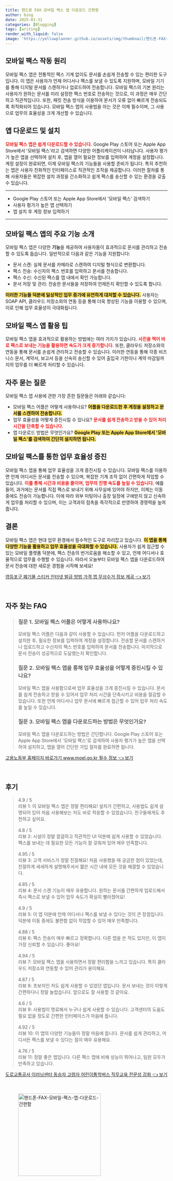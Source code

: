 ```yaml
---
title: 핸드폰 FAX 모바일 팩스 앱 다운로드 간편함
author: bing
date: 2025-01-31
categories: [Blogging]
tags: [writing]
render_with_liquid: false
image: 'https://yellowplanner.github.io/assets/img/thumbnail/핸드폰-FAX-모바일-팩스-앱-다운로드-간편함.webp'
---
```



<h2 id='모바일팩스작동원리'>모바일 팩스 작동 원리</h2>

<p>모바일 팩스 앱은 전통적인 팩스 기계 없이도 문서를 손쉽게 전송할 수 있는 편리한 도구입니다. 이 앱은 사용자가 언제 어디서나 팩스를 보낼 수 있도록 지원하며, 모바일 기기를 통해 디지털 문서를 스캔하거나 업로드하여 전송합니다. 모바일 팩스의 기본 원리는 사용자가 원하는 문서를 미리 설정한 팩스 번호로 전송하는 것으로, 이 과정은 매우 간단하고 직관적입니다. 또한, 패킷 전송 방식을 이용하여 문서가 오류 없이 빠르게 전송되도록 최적화되어 있습니다. 모바일 팩스 앱의 사용법을 아는 것은 이제 필수이며, 그 사용으로 업무의 효율성을 크게 개선할 수 있습니다.</p>

<h2 id='앱다운로드및설치'>앱 다운로드 및 설치</h2>

<p><b><span style="color: #ee2323;">모바일 팩스 앱은 쉽게 다운로드할 수 있습니다.</span></b> Google Play 스토어 또는 Apple App Store에서 '모바일 팩스'라고 검색하면 다양한 어플리케이션이 나타납니다. 사용자 평가가 높은 앱을 선택하여 설치 후, 앱을 열어 필요한 정보를 입력하여 계정을 설정합니다. 계정 설정이 완료되면, 이제 모바일 팩스의 기능들을 사용할 준비가 됩니다. 특히 추천하는 앱은 사용자 친화적인 인터페이스로 직관적인 조작을 제공합니다. 이러한 절차를 통해 사용자들은 복잡한 설치 과정을 간소화하고 쉽게 팩스를 송신할 수 있는 환경을 갖출 수 있습니다.</p>

<hr />

<ul>
    <li>Google Play 스토어 또는 Apple App Store에서 '모바일 팩스' 검색하기</li>
    <li>사용자 평가가 높은 앱 선택하기</li>
    <li>앱 설치 후 계정 정보 입력하기</li>
</ul>

<hr />

<h2 id='앱기능소개'>모바일 팩스 앱의 주요 기능 소개</h2>

<p>모바일 팩스 앱은 다양한 <b>기능</b>을 제공하여 사용자들이 효과적으로 문서를 관리하고 전송할 수 있도록 돕습니다. 일반적으로 다음과 같은 기능을 지원합니다:</p>

<ul>
    <li>문서 스캔: 실제 문서를 카메라로 스캔하여 디지털 형식으로 변환합니다.</li>
    <li>팩스 전송: 수신자의 팩스 번호를 입력하고 문서를 전송합니다.</li>
    <li>팩스 수신: 수신된 팩스를 앱 내에서 확인 가능합니다.</li>
    <li>문서 저장 및 관리: 전송한 문서들을 저장하여 언제든지 확인할 수 있도록 합니다.</li>
</ul>

<p><b><span style="background-color: #ffe066;">이러한 기능들 덕분에 일상적인 업무 증가에 유연하게 대처할 수 있습니다.</span></b> 사용자는 SOAP API, 클라우드 저장소와의 연동 등을 통해 더욱 향상된 기능을 이용할 수 있으며, 이로 인해 업무 효율성이 극대화됩니다.</p>

<h2 id='모바일팩스활용팁'>모바일 팩스 앱 활용 팁</h2>

<p>모바일 팩스 앱을 효과적으로 활용하는 방법에는 여러 가지가 있습니다. <b><span style="color: #ee2323;">사진을 찍어 바로 팩스로 보내는 기능을 활용하면 속도가 크게 증가합니다.</span></b> 또한, 클라우드 저장소와의 연동을 통해 문서를 손쉽게 관리하고 전송할 수 있습니다. 이러한 연동을 통해 각종 비즈니스 문서, 계약서, 보고서 등을 신속히 송신할 수 있어 출입국 기한이나 계약 마감일까지의 업무를 더 빠르게 처리할 수 있습니다.</p>

<h2 id='자주묻는질문'>자주 묻는 질문</h2>

<p>모바일 팩스 앱 사용에 관한 가장 흔한 질문들은 아래와 같습니다:</p>

<ul>
    <li>모바일 팩스 어플은 어떻게 사용하나요? <b><span style="background-color: #ffe066;">어플을 다운로드한 후 계정을 설정하고 문서를 스캔하여 전송합니다.</span></b></li>
    <li>업무 효율성을 어떻게 증진시킬 수 있나요? <b><span style="color: #ee2323;">문서를 쉽게 전송하고 받을 수 있어 처리 시간을 단축할 수 있습니다.</span></b></li>
    <li>앱 다운로드 방법은 무엇인가요? <b><span style="background-color: #ffe066;">Google Play 또는 Apple App Store에서 '모바일 팩스'를 검색하여 간단히 설치하면 됩니다.</span></b></li>
</ul>

<h2 id='업무효율성증진'>모바일 팩스를 통한 업무 효율성 증진</h2>

<p>모바일 팩스 앱을 통해 업무 효율성을 크게 증진시킬 수 있습니다. 모바일 팩스를 이용하면 언제 어디서든 문서를 전송할 수 있으며, 복잡한 기계 조작 없이 간편하게 작업할 수 있습니다. <b><span style="color: #ee2323;">이를 통해 시간과 비용을 줄이며, 업무의 진행 속도를 높일 수 있습니다.</span></b> 예를 들어, 과거에는 문서를 직접 팩스로 보내기 위해 사무실에 있어야 하지만, 이제는 이동 중에도 전송이 가능합니다. 이에 따라 외부 미팅이나 출장 일정에 구애받지 않고 신속하게 업무를 처리할 수 있으며, 이는 고객과의 접촉을 즉각적으로 반영하여 경쟁력을 높여줍니다.</p>

<h2 id='결론'>결론</h2>

<p>모바일 팩스 앱은 현대 업무 환경에서 필수적인 도구로 자리잡고 있습니다. <b><span style="background-color: #ffe066;">이 앱을 통해 다양한 기능을 활용하고 업무 효율성을 극대화할 수 있습니다.</span></b> 사용자가 쉽게 접근할 수 있는 모바일 플랫폼 덕분에, 팩스 전송의 번거로움을 해소할 수 있고, 언제 어디서나 효율적으로 업무를 수행할 수 있습니다. 따라서 오늘부터 모바일 팩스 앱을 다운로드하여 문서 전송에 대한 새로운 경험을 시작해 보세요!</p>


<p><a class="click-button" title="영등포구 폐기물 스티커 인터넷 발급 방법 가격 앱 무상수거 정보 제공" href="https://yellowplanner.github.io/posts/%EC%98%81%EB%93%B1%ED%8F%AC%EA%B5%AC-%ED%8F%90%EA%B8%B0%EB%AC%BC-%EC%8A%A4%ED%8B%B0%EC%BB%A4-%EC%9D%B8%ED%84%B0%EB%84%B7-%EB%B0%9C%EA%B8%89-%EB%B0%A9%EB%B2%95-%EA%B0%80%EA%B2%A9-%EC%95%B1-%EB%AC%B4%EC%83%81%EC%88%98%EA%B1%B0-%EC%A0%95%EB%B3%B4-%EC%A0%9C%EA%B3%B5/" rel="dofollow">영등포구 폐기물 스티커 인터넷 발급 방법 가격 앱 무상수거 정보 제공 👈 보기</a></p><br>
<h2 id='자주_찾는_FAQ'>자주 찾는 FAQ</h2>
<div itemscope="" itemtype="https://schema.org/FAQPage"> 
<blockquote> 
<div itemscope="" itemprop="mainEntity" itemtype="https://schema.org/Question"> 
<h3 itemprop="name">질문 1. 모바일 팩스 어플은 어떻게 사용하나요?</h3> 
<div itemscope="" itemprop="acceptedAnswer" itemtype="https://schema.org/Answer"> 
<span itemprop="text"> 
<p>모바일 팩스 어플은 다음과 같이 사용할 수 있습니다. 먼저 어플을 다운로드하고 설치한 후, 필요한 정보를 입력하여 계정을 설정합니다. 전송할 문서를 스캔하거나 업로드하고 수신자의 팩스 번호를 입력하여 문서를 전송합니다. 마지막으로 문서 전송이 성공적으로 도달했는지 확인합니다.</p> 
</span> 
</div> 
</div> 

<div itemscope="" itemprop="mainEntity" itemtype="https://schema.org/Question"> 
<h3 itemprop="name">질문 2. 모바일 팩스 앱을 통해 업무 효율성을 어떻게 증진시킬 수 있나요?</h3> 
<div itemscope="" itemprop="acceptedAnswer" itemtype="https://schema.org/Answer"> 
<span itemprop="text"> 
<p>모바일 팩스 앱을 사용함으로써 업무 효율성을 크게 증진시킬 수 있습니다. 문서를 쉽게 전송하고 받을 수 있어서 업무 처리 시간을 단축시키고 비용을 절감할 수 있습니다. 또한 언제 어디서나 업무 문서에 빠르게 접근할 수 있어 업무 처리 속도를 높일 수 있습니다.</p> 
</span> 
</div> 
</div> 

<div itemscope="" itemprop="mainEntity" itemtype="https://schema.org/Question"> 
<h3 itemprop="name">질문 3. 모바일 팩스 앱을 다운로드하는 방법은 무엇인가요?</h3> 
<div itemscope="" itemprop="acceptedAnswer" itemtype="https://schema.org/Answer"> 
<span itemprop="text"> 
<p>모바일 팩스 앱을 다운로드하는 방법은 간단합니다. Google Play 스토어 또는 Apple App Store에서 '모바일 팩스'로 검색하여 사용자 평가가 높은 앱을 선택하여 설치하고, 앱을 열어 간단한 가입 절차를 완료하면 됩니다.</p> 
</span> 
</div> 
</div> 
</blockquote> 
</div>
<p><a class="click-button" title="고용노동부 홈페이지 바로가기 www.moel.go.kr 필수 정보" href="https://yellowplanner.github.io/posts/%EA%B3%A0%EC%9A%A9%EB%85%B8%EB%8F%99%EB%B6%80-%ED%99%88%ED%8E%98%EC%9D%B4%EC%A7%80-%EB%B0%94%EB%A1%9C%EA%B0%80%EA%B8%B0-www.moel.go.kr-%ED%95%84%EC%88%98-%EC%A0%95%EB%B3%B4/" rel="dofollow">고용노동부 홈페이지 바로가기 www.moel.go.kr 필수 정보 👈 보기</a></p><br>
<h2 id='후기'>후기</h2>
<div itemscope itemtype="https://schema.org/Product">
  <blockquote>
  <div itemprop="review" itemscope itemtype="https://schema.org/Review">
      <div itemprop="reviewRating" itemscope itemtype="https://schema.org/Rating"> <span itemprop="ratingValue">4.9</span> / <span itemprop="bestRating">5</span> </div>
      <span itemprop="reviewBody">리뷰 1: 이 모바일 팩스 앱은 정말 편리해요! 설치가 간편하고, 사용법도 쉽게 설명되어 있어 처음 사용해보는 저도 바로 적응할 수 있었습니다. 친구들에게도 추천하고 싶어요.</span>
  </div>
  <br>
  <div itemprop="review" itemscope itemtype="https://schema.org/Review">
      <div itemprop="reviewRating" itemscope itemtype="https://schema.org/Rating"> <span itemprop="ratingValue">4.8</span> / <span itemprop="bestRating">5</span> </div>
      <span itemprop="reviewBody">리뷰 2: 시설이 정말 깔끔하고 직관적인 UI 덕분에 쉽게 사용할 수 있었습니다. 팩스를 보내는 데 필요한 모든 기능이 잘 갖춰져 있어 매우 만족합니다.</span>
  </div>
  <br>
  <div itemprop="review" itemscope itemtype="https://schema.org/Review">
      <div itemprop="reviewRating" itemscope itemtype="https://schema.org/Rating"> <span itemprop="ratingValue">4.95</span> / <span itemprop="bestRating">5</span> </div>
      <span itemprop="reviewBody">리뷰 3: 고객 서비스가 정말 친절해요! 처음 사용했을 때 궁금한 점이 있었는데, 친절하게 세세하게 설명해주셔서 짧은 시간 내에 모든 것을 해결할 수 있었습니다.</span>
  </div>
  <br>
  <div itemprop="review" itemscope itemtype="https://schema.org/Review">
      <div itemprop="reviewRating" itemscope itemtype="https://schema.org/Rating"> <span itemprop="ratingValue">4.85</span> / <span itemprop="bestRating">5</span> </div>
      <span itemprop="reviewBody">리뷰 4: 문서 스캔 기능이 매우 유용합니다. 원하는 문서를 간편하게 업로드해서 즉시 팩스로 보낼 수 있어 업무 속도가 확실히 빨라졌어요!</span>
  </div>
  <br>
  <div itemprop="review" itemscope itemtype="https://schema.org/Review">
      <div itemprop="reviewRating" itemscope itemtype="https://schema.org/Rating"> <span itemprop="ratingValue">4.9</span> / <span itemprop="bestRating">5</span> </div>
      <span itemprop="reviewBody">리뷰 5: 이 앱 덕분에 언제 어디서나 팩스를 보낼 수 있다는 것이 큰 장점입니다. 덕분에 이동 중에도 불편함 없이 작업할 수 있어 매우 만족합니다.</span>
  </div>
  <br>
  <div itemprop="review" itemscope itemtype="https://schema.org/Review">
      <div itemprop="reviewRating" itemscope itemtype="https://schema.org/Rating"> <span itemprop="ratingValue">4.88</span> / <span itemprop="bestRating">5</span> </div>
      <span itemprop="reviewBody">리뷰 6: 팩스 전송이 매우 빠르고 정확합니다. 다른 앱을 쓴 적도 있지만, 이 앱이 가장 신뢰할 수 있습니다. 좋아요!</span>
  </div>
  <br>
  <div itemprop="review" itemscope itemtype="https://schema.org/Review">
      <div itemprop="reviewRating" itemscope itemtype="https://schema.org/Rating"> <span itemprop="ratingValue">4.94</span> / <span itemprop="bestRating">5</span> </div>
      <span itemprop="reviewBody">리뷰 7: 모바일 팩스 앱을 사용하면서 정말 편리함을 느끼고 있습니다. 특히 클라우드 저장소와 연동할 수 있어 관리가 용이해요.</span>
  </div>
  <br>
  <div itemprop="review" itemscope itemtype="https://schema.org/Review">
      <div itemprop="reviewRating" itemscope itemtype="schema.org/Rating"> <span itemprop="ratingValue">4.87</span> / <span itemprop="bestRating">5</span> </div>
      <span itemprop="reviewBody">리뷰 8: 초보자인 저도 쉽게 사용할 수 있었던 앱입니다. 문서 보내는 것이 이렇게 간편하다니 정말 놀랍습니다. 앞으로도 잘 사용할 것 같아요.</span>
  </div>
  <br>
  <div itemprop="review" itemscope itemtype="https://schema.org/Review">
      <div itemprop="reviewRating" itemscope itemtype="https://schema.org/Rating"> <span itemprop="ratingValue">4.6</span> / <span itemprop="bestRating">5</span> </div>
      <span itemprop="reviewBody">리뷰 9: 사용법이 명료해서 누구나 쉽게 사용할 수 있습니다. 고객센터의 도움도 필요 없을 정도로 간편한 인터페이스가 마음에 듭니다.</span>
  </div>
  <br>
  <div itemprop="review" itemscope itemtype="https://schema.org/Review">
      <div itemprop="reviewRating" itemscope itemtype="schema.org/Rating"> <span itemprop="ratingValue">4.92</span> / <span itemprop="bestRating">5</span> </div>
      <span itemprop="reviewBody">리뷰 10: 이 앱의 다양한 기능들이 정말 마음에 듭니다. 문서를 쉽게 관리하고, 어디서든 팩스를 보낼 수 있다는 점이 매우 유용해요.</span>
  </div>
  <br>
  <div itemprop="review" itemscope itemtype="https://schema.org/Review">
      <div itemprop="reviewRating" itemscope itemtype="schema.org/Rating"> <span itemprop="ratingValue">4.76</span> / <span itemprop="bestRating">5</span> </div>
      <span itemprop="reviewBody">리뷰 11: 정말 좋은 앱입니다. 다른 팩스 앱에 비해 성능이 뛰어나고, 팀원 모두가 만족하고 있습니다.</span>
  </div>
  </blockquote>
</div>
<p><a class="click-button" title="도로교통공사 이러닝센터 동승자 고령자 어린이통학버스 직무교육 전문성 강화" href="https://yellowplanner.github.io/posts/%EB%8F%84%EB%A1%9C%EA%B5%90%ED%86%B5%EA%B3%B5%EC%82%AC-%EC%9D%B4%EB%9F%AC%EB%8B%9D%EC%84%BC%ED%84%B0-%EB%8F%99%EC%8A%B9%EC%9E%90-%EA%B3%A0%EB%A0%B9%EC%9E%90-%EC%96%B4%EB%A6%B0%EC%9D%B4%ED%86%B5%ED%95%99%EB%B2%84%EC%8A%A4-%EC%A7%81%EB%AC%B4%EA%B5%90%EC%9C%A1-%EC%A0%84%EB%AC%B8%EC%84%B1-%EA%B0%95%ED%99%94/" rel="dofollow">도로교통공사 이러닝센터 동승자 고령자 어린이통학버스 직무교육 전문성 강화 👈 보기</a></p><br>
<figure class="image"><img src="https://yellowplanner.github.io/assets/img/thumbnail/핸드폰-FAX-모바일-팩스-앱-다운로드-간편함.webp" alt="핸드폰-FAX-모바일-팩스-앱-다운로드-간편함" width="256" height="256"></figure>